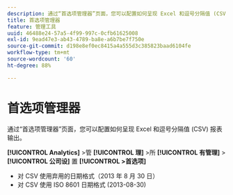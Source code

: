 ```yaml
---
description: 通过“首选项管理器”页面，您可以配置如何呈现 Excel 和逗号分隔值 (CSV) 报表输出。
title: 首选项管理器
feature: 管理工具
uuid: 46488e24-57a5-4f99-997c-0cfb61625008
exl-id: 9ead47e3-ab43-4789-ba8e-a6b7be7f750e
source-git-commit: d198e8ef0ec8415a4a555d3c385823baad6104fe
workflow-type: tm+mt
source-wordcount: '60'
ht-degree: 88%

---
```


# 首选项管理器

通过“首选项管理器”页面，您可以配置如何呈现 Excel 和逗号分隔值 (CSV) 报表输出。

**[!UICONTROL Analytics]** >管 **[!UICONTROL 理]** >所 **[!UICONTROL 有管理]** >  **[!UICONTROL 公司设]** 置 **[!UICONTROL >首选项]**

* 对 CSV 使用弃用的日期格式（2013 年 8 月 30 日）
* 对 CSV 使用 ISO 8601 日期格式 (2013-08-30)
